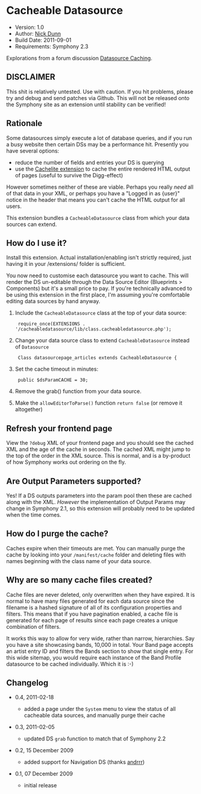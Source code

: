 # Cacheable Datasource

* Version: 1.0
* Author: [Nick Dunn](http://nick-dunn.co.uk)
* Build Date: 2011-09-01
* Requirements: Symphony 2.3

Explorations from a forum discussion [Datasource Caching](http://symphony-cms.com/discuss/thread/32535/).

## DISCLAIMER
This shit is relatively untested. Use with caution. If you hit problems, please try and debug and send patches via Github. This will not be released onto the Symphony site as an extension until stability can be verified!

## Rationale

Some datasources simply execute a lot of database queries, and if you run a busy website then certain DSs may be a performance hit. Presently you have several options:

* reduce the number of fields and entries your DS is querying
* use the [Cachelite extension](http://symphony-cms.com/download/extensions/view/20455/) to cache the entire rendered HTML output of pages (useful to survive the Digg-effect)

However sometimes neither of these are viable. Perhaps you really *need* all of that data in your XML, or perhaps you have a "Logged in as {user}" notice in the header that means you can't cache the HTML output for all users.

This extension bundles a `CacheableDatasource` class from which your data sources can extend.

## How do I use it?
Install this extension. Actual installation/enabling isn't strictly required, just having it in your /extensions/ folder is sufficient.

You now need to customise each datasource you want to cache. This will render the DS un-editable through the Data Source Editor (Blueprints > Components) but it's a small price to pay. If you're technically advanced to be using this extension in the first place, I'm assuming you're comfortable editing data sources by hand anyway.

1. Include the `CacheableDatasource` class at the top of your data source:

		require_once(EXTENSIONS . '/cacheabledatasource/lib/class.cacheabledatasource.php');

2. Change your data source class to extend `CacheableDatasource` instead of `Datasource`

		Class datasourcepage_articles extends CacheableDatasource {

3. Set the cache timeout in minutes:

		public $dsParamCACHE = 30;

4. Remove the grab() function from your data source.

5. Make the `allowEditorToParse()` function `return false` (or remove it altogether)

## Refresh your frontend page
View the `?debug` XML of your frontend page and you should see the cached XML and the age of the cache in seconds. The cached XML might jump to the top of the order in the XML source. This is normal, and is a by-product of how Symphony works out ordering on the fly.

## Are Output Parameters supported?
Yes! If a DS outputs parameters into the param pool then these are cached along with the XML. *However* the implementation of Output Params may change in Symphony 2.1, so this extension will probably need to be updated when the time comes.

## How do I purge the cache?
Caches expire when their timeouts are met. You can manually purge the cache by looking into your `/manifest/cache` folder and deleting files with names beginning with the class name of your data source.

## Why are so many cache files created?
Cache files are never deleted, only overwritten when they have expired. It is normal to have many files generated for each data source since the filename is a hashed signature of all of its configuration properties and filters. This means that if you have pagination enabled, a cache file is generated for each page of results since each page creates a unique combination of filters.

It works this way to allow for very wide, rather than narrow, hierarchies. Say you have a site showcasing bands, 10,000 in total. Your Band page accepts an artist entry ID and filters the Bands section to show that single entry. For this wide sitemap, you would require each instance of the Band Profile datasource to be cached individually. Which it is :-)

## Changelog

* 0.4, 2011-02-18
	* added a page under the `System` menu to view the status of all cacheable data sources, and manually purge their cache


* 0.3, 2011-02-05
	* updated DS `grab` function to match that of Symphony 2.2

* 0.2, 15 December 2009
	* added support for Navigation DS (thanks [andrrr](http://symphony-cms.com/get-involved/member/andrrr/))
	
* 0.1, 07 December 2009
	* initial release